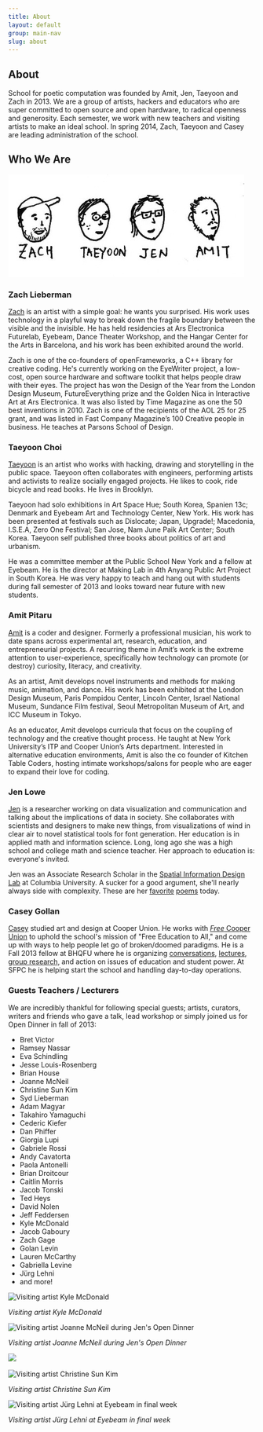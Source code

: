 ```yaml
---
title: About
layout: default
group: main-nav
slug: about
---
```


## About

School for poetic computation was founded by Amit, Jen, Taeyoon and Zach in 2013. We are a group of artists, hackers and educators who are super committed to open source and open hardware, to radical openness and generosity. Each semester, we work with new teachers and visiting artists to make an ideal school. In spring 2014, Zach, Taeyoon and Casey are leading administration of the school.

## Who We Are

![](/img/people.jpg)

### Zach Lieberman

[Zach](http://thesystemis.com/) is an artist with a simple goal: he wants you surprised. His work uses technology in a playful way to break down the fragile boundary between the visible and the invisible. He has held residencies at Ars Electronica Futurelab, Eyebeam, Dance Theater Workshop, and the Hangar Center for the Arts in Barcelona, and his work has been exhibited around the world.

Zach is one of the co-founders of openFrameworks, a C++ library for creative coding. He's currently working on the EyeWriter project, a low-cost, open source hardware and software toolkit that helps people draw with their eyes. The project has won the Design of the Year from the London Design Museum, FutureEverything prize and the Golden Nica in Interactive Art at Ars Electronica. It was also listed by Time Magazine as one the 50 best inventions in 2010. Zach is one of the recipients of the AOL 25 for 25 grant, and was listed in Fast Company Magazine’s 100 Creative people in business. He teaches at Parsons School of Design.

### Taeyoon Choi

[Taeyoon](http://taeyoonchoi.com/) is an artist who works with hacking, drawing and storytelling in the public space. Taeyoon often collaborates with engineers, performing artists and activists to realize socially engaged projects. He likes to cook, ride bicycle and read books. He lives in Brooklyn.

Taeyoon had solo exhibitions in Art Space Hue; South Korea, Spanien 13c; Denmark and Eyebeam Art and Technology Center, New York. His work has been presented at festivals such as Dislocate; Japan, Upgrade!; Macedonia, I.S.E.A, Zero One Festival; San Jose, Nam June Paik Art Center; South Korea. Taeyoon self published three books about politics of art and urbanism.

He was a committee member at the Public School New York and a fellow at Eyebeam. He is the director at Making Lab in 4th Anyang Public Art Project in South Korea. He was very happy to teach and hang out with students during fall semester of 2013 and looks toward near future with new students.

### Amit Pitaru

[Amit](http://pitaru.com/) is a coder and designer. Formerly a professional musician, his work to date spans across experimental art, research, education, and entrepreneurial projects. A recurring theme in Amit’s work is the extreme attention to user-experience, specifically how technology can promote (or destroy) curiosity, literacy, and creativity.

As an artist, Amit develops novel instruments and methods for making music, animation, and dance. His work has been exhibited at the London Design Museum, Paris Pompidou Center, Lincoln Center, Israel National Museum, Sundance Film festival, Seoul Metropolitan Museum of Art, and ICC Museum in Tokyo.

As an educator, Amit develops curricula that focus on the coupling of technology and the creative thought process. He taught at New York University’s ITP and Cooper Union’s Arts department. Interested in alternative education environments, Amit is also the co founder of Kitchen Table Coders, hosting intimate workshops/salons for people who are eager to expand their love for coding.

### Jen Lowe

[Jen](http://www.datatelling.com/) is a researcher working on data visualization and communication and talking about the implications of data in society. She collaborates with scientists and designers to make new things, from visualizations of wind in clear air to novel statistical tools for font generation. Her education is in applied math and information science. Long, long ago she was a high school and college math and science teacher. Her approach to education is: everyone's invited.

Jen was an Associate Research Scholar in the [Spatial Information Design Lab](http://www.spatialinformationdesignlab.org/) at Columbia University. A sucker for a good argument, she'll nearly always side with complexity. These are her [favorite](http://www.poetryfoundation.org/poem/171140) [poems](http://www.theparisreview.org/poetry/6090/two-poems-kevin-prufer) today.

### Casey Gollan

[Casey](http://caseyagollan.com) studied art and design at Cooper Union. He works with <a href="http://facebook.com/freecooperunion"><em>Free</em> Cooper Union</a> to uphold the school's mission of "Free Education to All," and come up with ways to help people let go of broken/doomed paradigms. He is a Fall 2013 fellow at BHQFU where he is organizing [conversations](http://bhqfu.org/they-cant-kill-us-all), [lectures](http://bhqfu.org/lecture-series), [group research](http://education.hackpad.com), and action on issues of education and student power. At SFPC he is helping start the school and handling day-to-day operations.

### Guests Teachers / Lecturers

We are incredibly thankful for following special guests; artists, curators, writers and friends who gave a talk, lead workshop or simply joined us for Open Dinner in fall of 2013:

- Bret Victor
- Ramsey Nassar
- Eva Schindling
- Jesse Louis-Rosenberg
- Brian House
- Joanne McNeil
- Christine Sun Kim
- Syd Lieberman
- Adam Magyar
- Takahiro Yamaguchi
- Cederic Kiefer
- Dan Phiffer
- Giorgia Lupi
- Gabriele Rossi
- Andy Cavatorta
- Paola Antonelli
- Brian Droitcour
- Caitlin Morris
- Jacob Tonski
- Ted Heys
- David Nolen
- Jeff Feddersen
- Kyle McDonald
- Jacob Gaboury
- Zach Gage
- Golan Levin
- Lauren McCarthy
- Gabriella Levine
- Jürg Lehni
- and more!

![Visiting artist Kyle McDonald](http://farm8.staticflickr.com/7432/10933666386_37c0c2bf35_z.jpg)

_Visiting artist Kyle McDonald_

![Visiting artist Joanne McNeil during Jen's Open Dinner](http://farm6.staticflickr.com/5498/10296088234_33bb285354_z.jpg)

_Visiting artist Joanne McNeil during Jen's Open Dinner_

![](http://farm8.staticflickr.com/7377/10598868013_556b20f611_z.jpg)

![Visiting artist Christine Sun Kim](http://farm6.staticflickr.com/5531/10598865003_d1a994ecf1_z.jpg)

_Visiting artist Christine Sun Kim_

![Visiting artist Jürg Lehni at Eyebeam in final week](http://farm4.staticflickr.com/3731/11107538286_3e4a7546a5_z.jpg)

_Visiting artist Jürg Lehni at Eyebeam in final week_
